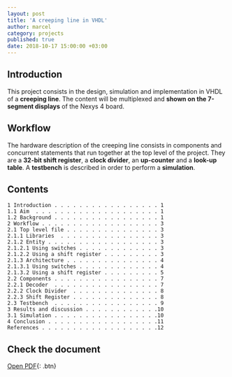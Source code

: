 ```yaml
---
layout: post
title: 'A creeping line in VHDL'
author: marcel
category: projects
published: true
date: 2018-10-17 15:00:00 +03:00
---
```


## Introduction
This project consists in the design, simulation and implementation in VHDL of a **creeping line**. The content will be multiplexed and **shown on the 7-segment displays** of the Nexys 4 board.

## Workflow
The hardware description of the creeping line consists in components and concurrent statements that run together at the top level of the project. They are a **32-bit shift register**, a **clock divider**, an **up-counter** and a **look-up table**. A **testbench** is described in order to perform a **simulation**.

## Contents
```
1 Introduction . . . . . . . . . . . . . . . . . 1
1.1 Aim  . . . . . . . . . . . . . . . . . . . . 1
1.2 Background . . . . . . . . . . . . . . . . . 1
2 Workflow . . . . . . . . . . . . . . . . . . . 3
2.1 Top level file . . . . . . . . . . . . . . . 3
2.1.1 Libraries  . . . . . . . . . . . . . . . . 3
2.1.2 Entity . . . . . . . . . . . . . . . . . . 3
2.1.2.1 Using switches . . . . . . . . . . . . . 3
2.1.2.2 Using a shift register . . . . . . . . . 3
2.1.3 Architecture . . . . . . . . . . . . . . . 4
2.1.3.1 Using switches . . . . . . . . . . . . . 4
2.1.3.2 Using a shift register . . . . . . . . . 5
2.2 Components . . . . . . . . . . . . . . . . . 7
2.2.1 Decoder  . . . . . . . . . . . . . . . . . 7
2.2.2 Clock Divider  . . . . . . . . . . . . . . 8
2.2.3 Shift Register . . . . . . . . . . . . . . 8
2.3 Testbench  . . . . . . . . . . . . . . . . . 9
3 Results and discussion . . . . . . . . . . . .10
3.1 Simulation . . . . . . . . . . . . . . . . .10
4 Conclusion . . . . . . . . . . . . . . . . . .11
References . . . . . . . . . . . . . . . . . . .12
```

## Check the document
[Open PDF](https://1drv.ms/b/s!AtguJR4tix_G93GE2gocUUHq5-WL){: .btn}
